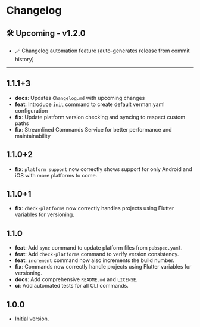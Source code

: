 
# Changelog

## 🛠️ Upcoming - v1.2.0
- 🪄 Changelog automation feature (auto-generates release from commit history)
_____

## 1.1.1+3

- **docs**: Updates `Changelog.md` with upcoming changes
- **feat**: Introduce `init` command to create default verman.yaml configuration
- **fix**: Update platform version checking and syncing to respect custom paths
- **fix**: Streamlined Commands Service for better performance and maintainability

## 1.1.0+2

- **fix**: `platform support` now correctly shows support for only Android and iOS with more platforms to come.

## 1.1.0+1

- **fix**: `check-platforms` now correctly handles projects using Flutter variables for versioning.

## 1.1.0

- **feat**: Add `sync` command to update platform files from `pubspec.yaml`.
- **feat**: Add `check-platforms` command to verify version consistency.
- **feat**: `increment` command now also increments the build number.
- **fix**: Commands now correctly handle projects using Flutter variables for versioning.
- **docs**: Add comprehensive `README.md` and `LICENSE`.
- **ci**: Add automated tests for all CLI commands.

## 1.0.0

- Initial version.
